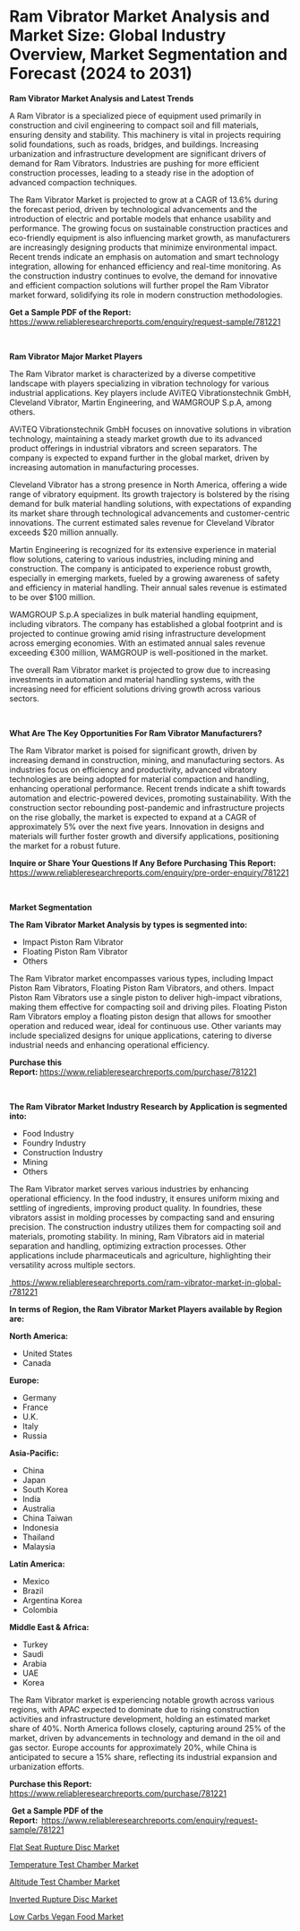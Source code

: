 <p><h1>Ram Vibrator Market Analysis and Market Size: Global Industry Overview, Market Segmentation and Forecast (2024 to 2031)</h1></p><p><strong>Ram Vibrator Market Analysis and Latest Trends</strong></p>
<p><p>A Ram Vibrator is a specialized piece of equipment used primarily in construction and civil engineering to compact soil and fill materials, ensuring density and stability. This machinery is vital in projects requiring solid foundations, such as roads, bridges, and buildings. Increasing urbanization and infrastructure development are significant drivers of demand for Ram Vibrators. Industries are pushing for more efficient construction processes, leading to a steady rise in the adoption of advanced compaction techniques.</p><p>The Ram Vibrator Market is projected to grow at a CAGR of 13.6% during the forecast period, driven by technological advancements and the introduction of electric and portable models that enhance usability and performance. The growing focus on sustainable construction practices and eco-friendly equipment is also influencing market growth, as manufacturers are increasingly designing products that minimize environmental impact. Recent trends indicate an emphasis on automation and smart technology integration, allowing for enhanced efficiency and real-time monitoring. As the construction industry continues to evolve, the demand for innovative and efficient compaction solutions will further propel the Ram Vibrator market forward, solidifying its role in modern construction methodologies.</p></p>
<p><strong>Get a Sample PDF of the Report:&nbsp;</strong> <a href="https://www.reliableresearchreports.com/enquiry/request-sample/781221?utm_campaign=36&utm_medium=2&utm_source=Github&utm_content=ia&utm_term=15102024&utm_id=ram-vibrator">https://www.reliableresearchreports.com/enquiry/request-sample/781221</a></p>
<p>&nbsp;</p>
<p><strong>Ram Vibrator Major Market Players</strong></p>
<p><p>The Ram Vibrator market is characterized by a diverse competitive landscape with players specializing in vibration technology for various industrial applications. Key players include AViTEQ Vibrationstechnik GmbH, Cleveland Vibrator, Martin Engineering, and WAMGROUP S.p.A, among others.</p><p>AViTEQ Vibrationstechnik GmbH focuses on innovative solutions in vibration technology, maintaining a steady market growth due to its advanced product offerings in industrial vibrators and screen separators. The company is expected to expand further in the global market, driven by increasing automation in manufacturing processes.</p><p>Cleveland Vibrator has a strong presence in North America, offering a wide range of vibratory equipment. Its growth trajectory is bolstered by the rising demand for bulk material handling solutions, with expectations of expanding its market share through technological advancements and customer-centric innovations. The current estimated sales revenue for Cleveland Vibrator exceeds $20 million annually.</p><p>Martin Engineering is recognized for its extensive experience in material flow solutions, catering to various industries, including mining and construction. The company is anticipated to experience robust growth, especially in emerging markets, fueled by a growing awareness of safety and efficiency in material handling. Their annual sales revenue is estimated to be over $100 million.</p><p>WAMGROUP S.p.A specializes in bulk material handling equipment, including vibrators. The company has established a global footprint and is projected to continue growing amid rising infrastructure development across emerging economies. With an estimated annual sales revenue exceeding €300 million, WAMGROUP is well-positioned in the market.</p><p>The overall Ram Vibrator market is projected to grow due to increasing investments in automation and material handling systems, with the increasing need for efficient solutions driving growth across various sectors.</p></p>
<p>&nbsp;</p>
<p><strong>What Are The Key Opportunities For Ram Vibrator Manufacturers?</strong></p>
<p><p>The Ram Vibrator market is poised for significant growth, driven by increasing demand in construction, mining, and manufacturing sectors. As industries focus on efficiency and productivity, advanced vibratory technologies are being adopted for material compaction and handling, enhancing operational performance. Recent trends indicate a shift towards automation and electric-powered devices, promoting sustainability. With the construction sector rebounding post-pandemic and infrastructure projects on the rise globally, the market is expected to expand at a CAGR of approximately 5% over the next five years. Innovation in designs and materials will further foster growth and diversify applications, positioning the market for a robust future.</p></p>
<p><strong>Inquire or Share Your Questions If Any Before Purchasing This Report:</strong> <a href="https://www.reliableresearchreports.com/enquiry/pre-order-enquiry/781221?utm_campaign=36&utm_medium=2&utm_source=Github&utm_content=ia&utm_term=15102024&utm_id=ram-vibrator">https://www.reliableresearchreports.com/enquiry/pre-order-enquiry/781221</a></p>
<p>&nbsp;</p>
<p><strong>Market Segmentation</strong></p>
<p><strong>The Ram Vibrator Market Analysis by types is segmented into:</strong></p>
<p><ul><li>Impact Piston Ram Vibrator</li><li>Floating Piston Ram Vibrator</li><li>Others</li></ul></p>
<p><p>The Ram Vibrator market encompasses various types, including Impact Piston Ram Vibrators, Floating Piston Ram Vibrators, and others. Impact Piston Ram Vibrators use a single piston to deliver high-impact vibrations, making them effective for compacting soil and driving piles. Floating Piston Ram Vibrators employ a floating piston design that allows for smoother operation and reduced wear, ideal for continuous use. Other variants may include specialized designs for unique applications, catering to diverse industrial needs and enhancing operational efficiency.</p></p>
<p><strong>Purchase this Report:&nbsp;</strong><a href="https://www.reliableresearchreports.com/purchase/781221?utm_campaign=36&utm_medium=2&utm_source=Github&utm_content=ia&utm_term=15102024&utm_id=ram-vibrator">https://www.reliableresearchreports.com/purchase/781221</a></p>
<p>&nbsp;</p>
<p><strong>The Ram Vibrator Market Industry Research by Application is segmented into:</strong></p>
<p><ul><li>Food Industry</li><li>Foundry Industry</li><li>Construction Industry</li><li>Mining</li><li>Others</li></ul></p>
<p><p>The Ram Vibrator market serves various industries by enhancing operational efficiency. In the food industry, it ensures uniform mixing and settling of ingredients, improving product quality. In foundries, these vibrators assist in molding processes by compacting sand and ensuring precision. The construction industry utilizes them for compacting soil and materials, promoting stability. In mining, Ram Vibrators aid in material separation and handling, optimizing extraction processes. Other applications include pharmaceuticals and agriculture, highlighting their versatility across multiple sectors.</p></p>
<p><a href="https://www.reliableresearchreports.com/ram-vibrator-market-in-global-r781221?utm_campaign=36&utm_medium=2&utm_source=Github&utm_content=ia&utm_term=15102024&utm_id=ram-vibrator">&nbsp;https://www.reliableresearchreports.com/ram-vibrator-market-in-global-r781221</a></p>
<p><strong>In terms of Region, the Ram Vibrator Market Players available by Region are:</strong></p>
<p>
    <p> <strong> North America: </strong>
        <ul>
            <li>United States</li>
            <li>Canada</li>
        </ul>
        </p> 
    <p> <strong> Europe: </strong>
        <ul>
            <li>Germany</li>
            <li>France</li>
            <li>U.K.</li>
            <li>Italy</li>
            <li>Russia</li>
        </ul>
        </p> 
    <p> <strong> Asia-Pacific: </strong>
        <ul>
            <li>China</li>
            <li>Japan</li>
            <li>South Korea</li>
            <li>India</li>
            <li>Australia</li>
            <li>China Taiwan</li>
            <li>Indonesia</li>
            <li>Thailand</li>
            <li>Malaysia</li>
        </ul>
        </p> 
    <p> <strong> Latin America: </strong>
        <ul>
            <li>Mexico</li>
            <li>Brazil</li>
            <li>Argentina Korea</li>
            <li>Colombia</li>
        </ul>
        </p> 
    <p> <strong> Middle East & Africa: </strong>
        <ul>
            <li>Turkey</li>
            <li>Saudi</li>
            <li>Arabia</li>
            <li>UAE</li>
            <li>Korea</li>
        </ul>
    </p>
    </p>
<p><p>The Ram Vibrator market is experiencing notable growth across various regions, with APAC expected to dominate due to rising construction activities and infrastructure development, holding an estimated market share of 40%. North America follows closely, capturing around 25% of the market, driven by advancements in technology and demand in the oil and gas sector. Europe accounts for approximately 20%, while China is anticipated to secure a 15% share, reflecting its industrial expansion and urbanization efforts.</p></p>
<p><strong>Purchase this Report: </strong><a href="https://www.reliableresearchreports.com/purchase/781221?utm_campaign=36&utm_medium=2&utm_source=Github&utm_content=ia&utm_term=15102024&utm_id=ram-vibrator">https://www.reliableresearchreports.com/purchase/781221</a></p>
<p>&nbsp;<strong>Get a Sample PDF of the Report:&nbsp;&nbsp;</strong><a href="https://www.reliableresearchreports.com/enquiry/request-sample/781221?utm_campaign=36&utm_medium=2&utm_source=Github&utm_content=ia&utm_term=15102024&utm_id=ram-vibrator">https://www.reliableresearchreports.com/enquiry/request-sample/781221</a></p>
<p><strong></strong></p>
<p><p><a href="https://github.com/GRUBBSCHARLES/Market-Research-Report-List-1/blob/main/flat-seat-rupture-disc-market.md?utm_campaign=36&utm_medium=2&utm_source=Github&utm_content=ia&utm_term=15102024&utm_id=ram-vibrator">Flat Seat Rupture Disc Market</a></p><p><a href="https://issuu.com/reportprime-2/docs/temperature-test-chamber-market-siz_3dae8508b3ef6c?utm_campaign=36&utm_medium=2&utm_source=Github&utm_content=ia&utm_term=15102024&utm_id=ram-vibrator">Temperature Test Chamber Market</a></p><p><a href="https://issuu.com/reportprime-2/docs/altitude-test-chamber-market-size-2_127751c47142fd?utm_campaign=36&utm_medium=2&utm_source=Github&utm_content=ia&utm_term=15102024&utm_id=ram-vibrator">Altitude Test Chamber Market</a></p><p><a href="https://github.com/AngelaWalsh696/Market-Research-Report-List-1/blob/main/inverted-rupture-disc-market.md?utm_campaign=36&utm_medium=2&utm_source=Github&utm_content=ia&utm_term=15102024&utm_id=ram-vibrator">Inverted Rupture Disc Market</a></p><p><a href="https://www.linkedin.com/pulse/low-carbs-vegan-food-landscape-product-spectrum-market-trajectories-ktvde?trk=public_post_embed_feed-article-content&utm_campaign=36&utm_medium=2&utm_source=Github&utm_content=ia&utm_term=15102024&utm_id=ram-vibrator">Low Carbs Vegan Food Market</a></p></p>